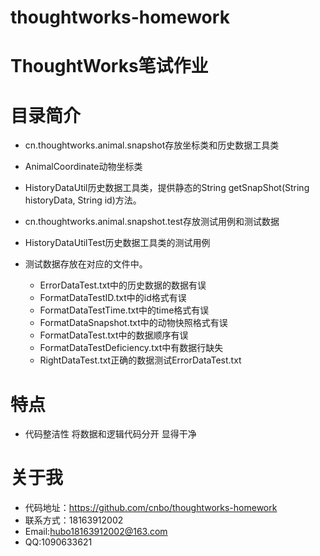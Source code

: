 # thoughtworks-homework
# ThoughtWorks笔试作业

# 目录简介
- cn.thoughtworks.animal.snapshot存放坐标类和历史数据工具类
 - AnimalCoordinate动物坐标类
 - HistoryDataUtil历史数据工具类，提供静态的String getSnapShot(String historyData, String id)方法。

- cn.thoughtworks.animal.snapshot.test存放测试用例和测试数据
 - HistoryDataUtilTest历史数据工具类的测试用例
 - 测试数据存放在对应的文件中。
    - ErrorDataTest.txt中的历史数据的数据有误
    - FormatDataTestID.txt中的id格式有误
    - FormatDataTestTime.txt中的time格式有误
    - FormatDataSnapshot.txt中的动物快照格式有误
    - FormatDataTest.txt中的数据顺序有误
    - FormatDataTestDeficiency.txt中有数据行缺失
    - RightDataTest.txt正确的数据测试ErrorDataTest.txt
    
# 特点

- 代码整洁性 将数据和逻辑代码分开 显得干净

# 关于我

- 代码地址：https://github.com/cnbo/thoughtworks-homework
- 联系方式：18163912002
- Email:hubo18163912002@163.com
- QQ:1090633621

